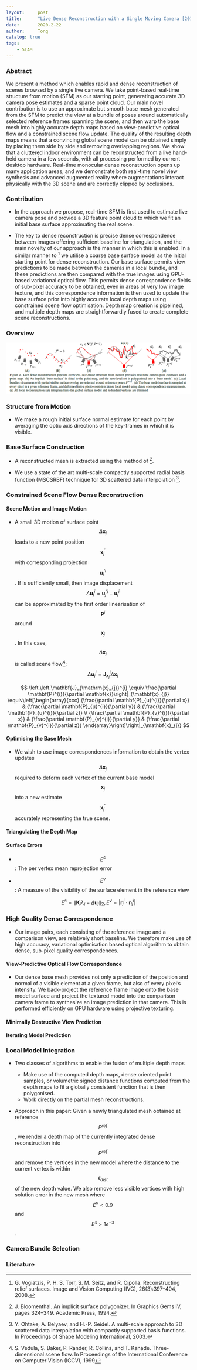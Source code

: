 ```yaml
---
layout:     post
title:      "Live Dense Reconstruction with a Single Moving Camera [2010]"
date:       2020-2-22
author:     Tong
catalog: true
tags:
    - SLAM
---
```


### Abstract

We present a method which enables rapid and dense reconstruction of scenes browsed by a single live camera. We take point-based real-time structure from motion (SFM) as our starting point, generating accurate 3D camera pose estimates and a sparse point cloud. Our main novel contribution is to use an approximate but smooth base mesh generated from the SFM to predict the view at a bundle of poses around automatically selected reference frames spanning the scene, and then warp the base mesh into highly accurate depth maps based on view-predictive optical flow and a constrained scene flow update. The quality of the resulting depth maps means that a convincing global scene model can be obtained simply by placing them side by side and removing overlapping regions. We show that a cluttered indoor environment can be reconstructed from a live hand-held camera in a few seconds, with all processing performed by current desktop hardware. Real-time monocular dense reconstruction opens up many application areas, and we demonstrate both real-time novel view synthesis and advanced augmented reality where augmentations interact physically with the 3D scene and are correctly clipped by occlusions.


### Contribution

- In the approach we propose, real-time SFM is first used to estimate live camera pose and provide a 3D feature point cloud to which we fit an initial base surface approximating the real scene.

- The key to dense reconstruction is precise dense correspondence between images offering sufficient baseline for triangulation, and the main novelty of our approach is the manner in which this is enabled. In a similar manner to [^Vogiatzis2008] we utilise a coarse base surface model as the initial starting point for dense reconstruction. Our base surface permits view predictions to be made between the cameras in a local bundle, and these predictions are then compared with the true images using GPU-based variational optical flow. This permits dense correspondence fields of sub-pixel accuracy to be obtained, even in areas of very low image texture, and this correspondence information is then used to update the base surface prior into highly accurate local depth maps using constrained scene flow optimisation. Depth map creation is pipelined, and multiple depth maps are straightforwardly fused to create complete scene reconstructions.

### Overview

![](https://raw.githubusercontent.com/TongLing916/tongling916.github.io/master/img/live_dense_reconstruction_pipeline_overview.png)

### Structure from Motion

- We make a rough initial surface normal estimate for each point by averaging the optic axis directions of the key-frames in which it is visible.

### Base Surface Construction

- A reconstructed mesh is extracted using the method of [^Bloomenthal1994].

- We use a state of the art multi-scale compactly supported radial basis function (MSCSRBF) technique for 3D scattered data interpolation [^Ohtake2003].

### Constrained Scene Flow Dense Reconstruction

#### Scene Motion and Image Motion

- A small 3D motion of surface point $$\Delta \mathbf{x}_{j}$$ leads to a new point position $$\mathbf{x}_{j}^{\prime}$$ with corresponding projection $$\mathbf{u}_{j}^{\prime i}$$. If is sufficiently small, then image displacement $$\Delta \mathbf{u}_{j}^{i}=\mathbf{u}_{j}^{\prime i}-\mathbf{u}_{j}^{i}$$ can be approximated by the first order linearisation of $$\mathbf{P}^{i}$$ around $$\mathbf{x}_{j}$$. In this case, $$\Delta \mathbf{x}_{j}$$ is called scene flow[^Vedula1999]:
$$
\Delta \mathbf{u}_{j}^{i}=\mathbf{J}_{\mathbf{x}_{j}}^{i} \Delta \mathbf{x}_{j}
$$

$$
\left.\left.\mathbf{J}_{\mathrm{x}_{j}}^{i} \equiv \frac{\partial \mathbf{P}^{i}}{\partial \mathbf{x}}\right|_{\mathbf{x}_{j}} \equiv\left[\begin{array}{ccc}
{\frac{\partial \mathbf{P}_{u}^{i}}{\partial x}} & {\frac{\partial \mathbf{P}_{u}^{i}}{\partial y}} & {\frac{\partial \mathbf{P}_{u}^{i}}{\partial z}} \\
{\frac{\partial \mathbf{P}_{v}^{i}}{\partial x}} & {\frac{\partial \mathbf{P}_{v}^{i}}{\partial y}} & {\frac{\partial \mathbf{P}_{v}^{i}}{\partial z}}
\end{array}\right]\right|_{\mathbf{x}_{j}}
$$

#### Optimising the Base Mesh

- We wish to use image correspondences information to obtain the vertex updates $$\Delta \mathbf{x}_{j}$$ required to deform each vertex of the current base model $$\mathbf{x}_{j}$$ into a new estimate $$\mathbf{x}_{j}^{\prime}$$ accurately representing the true scene.

#### Triangulating the Depth Map

#### Surface Errors

- $$E^{s}$$: The per vertex mean reprojection error

- $$E^{v}$$: A measure of the visibility of the surface element in the reference view

$$
E^{s}=\left\|\mathbf{K}_{j} \lambda_{j}-\Delta \mathbf{u}_{j}\right\|_{2}, E^{v}=\left|\mathbf{r}_{j}^{i} \cdot \mathbf{n}_{j}^{i}\right|
$$

### High Quality Dense Correspondence

- Our image pairs, each consisting of the reference image and a comparison view, are relatively short baseline. We therefore make use of high accuracy, variational optimisation based optical algorithm to obtain dense, sub-pixel quality correspondences.

#### View-Predictive Optical Flow Correspondence

- Our dense base mesh provides not only a prediction of the position and normal of a visible element at a given frame, but also of every pixel’s intensity. We back-project the reference frame image onto the base model surface and project the textured model into the comparison camera frame to synthesize an image prediction in that camera. This is performed efficiently on GPU hardware using projective texturing.

#### Minimally Destructive View Prediction  

#### Iterating Model Prediction

### Local Model Integration

- Two classes of algorithms to enable the fusion of multiple depth maps
    - Make use of the computed depth maps, dense oriented point samples, or volumetric signed distance functions computed from the depth maps to fit a globally consistent function that is then polygonised.
    - Work directly on the partial mesh reconstructions.

- Approach in this paper: Given a newly triangulated mesh obtained at reference $$P^{r e f}$$, we render a depth map of the currently integrated dense reconstruction into $$P^{r e f}$$ and remove the vertices in the new model where the distance to the current vertex is within $$\epsilon_{d i s t}$$ of the new depth value. We also remove less visible vertices with high solution error in the new mesh where  $$E^{v}<0.9$$and $$E^{s}>1 e^{-3}$$.

### Camera Bundle Selection

### Literature

[^Vogiatzis2008]: G. Vogiatzis, P. H. S. Torr, S. M. Seitz, and R. Cipolla. Reconstructing relief surfaces. Image and Vision Computing (IVC), 26(3):397–404, 2008.

[^Bloomenthal1994]: J. Bloomenthal. An implicit surface polygonizer. In Graphics Gems IV, pages 324–349. Academic Press, 1994.

[^Ohtake2003]: Y. Ohtake, A. Belyaev, and H.-P. Seidel. A multi-scale approach to 3D scattered data interpolation with compactly supported basis functions. In Proceedings of Shape Modeling International, 2003.

[^Vedula1999]: S. Vedula, S. Baker, P. Rander, R. Collins, and T. Kanade. Three-dimensional scene flow. In Proceedings of the International Conference on Computer Vision (ICCV), 1999
